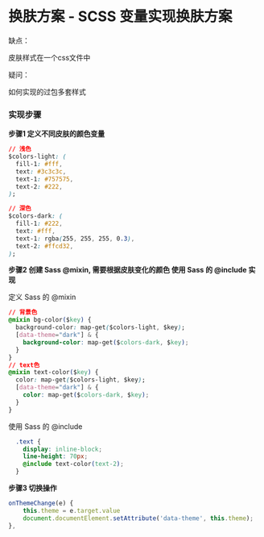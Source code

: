 # 换肤方案 - SCSS 变量实现换肤方案

缺点：

皮肤样式在一个css文件中

疑问：

如何实现的过包多套样式

### 实现步骤

**步骤1 定义不同皮肤的颜色变量**

```css
// 浅色
$colors-light: (
  fill-1: #fff,
  text: #3c3c3c,
  text-1: #757575,
  text-2: #222,
);

// 深色
$colors-dark: (
  fill-1: #222,
  text: #fff,
  text-1: rgba(255, 255, 255, 0.3),
  text-2: #ffcd32,
);
```

**步骤2 创建 Sass @mixin, 需要根据皮肤变化的颜色 使用 Sass 的 @include 实现**

定义 Sass 的 @mixin

```css
// 背景色
@mixin bg-color($key) {
  background-color: map-get($colors-light, $key);
  [data-theme="dark"] & {
    background-color: map-get($colors-dark, $key);
  }
}
// text色
@mixin text-color($key) {
  color: map-get($colors-light, $key);
  [data-theme="dark"] & {
    color: map-get($colors-dark, $key);
  }
}
```

使用 Sass 的 @include

```css
  .text {
    display: inline-block;
    line-height: 70px;
    @include text-color(text-2);
  }
```


**步骤3 切换操作**

```js
onThemeChange(e) {
    this.theme = e.target.value
    document.documentElement.setAttribute('data-theme', this.theme);
},
```